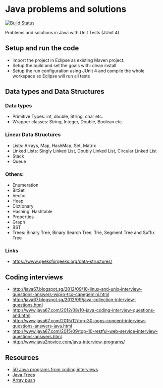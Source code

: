 # Java problems and solutions

[![Build Status](https://travis-ci.org/andreafiori/java-common-problems.svg?branch=master)](https://travis-ci.org/andreafiori/java-common-problems)

Problems and solutions in Java with Unit Tests (JUnit 4)

## Setup and run the code

- Import the project in Eclipse as existing Maven project.
- Setup the build and set the goals with: clean install
- Setup the run configuration using JUnit 4 and compile the whole workspace so Eclipse will run all tests

## Data types and Data Structures

### Data types

- Primitive Types: int, double, String, char etc.
- Wrapper classes: String, Integer, Double, Boolean etc.

### Linear Data Structures

- Lists: Arrays, Map, HashMap, Set, Matrix
- Linked Lists:  Singly Linked List, Doubly Linked List, Circular Linked List
- Stack
- Queue

### Others:

- Enumeration
- BitSet
- Vector
- Heap
- Dictionary
- Hashing: Hashtable
- Properties
- Graph
- BST
- Trees: Binary Tree, Binary Search Tree, Trie, Segment Tree and Suffix Tree

### Links

- https://www.geeksforgeeks.org/data-structures/

## Coding interviews

- http://java67.blogspot.sg/2012/09/10-linux-and-unix-interview-questions-answers-wipro-tcs-capegemini.html
- http://java67.blogspot.sg/2012/09/java-collection-interview-questions.html
- http://www.java67.com/2012/08/10-java-coding-interview-questions-and.html
- http://www.java67.com/2015/12/top-30-oops-concept-interview-questions-answers-java.html
- http://www.java67.com/2015/09/top-10-restful-web-service-interview-questions-answers.html
- http://www.java2novice.com/java-interview-programs/

## Resources

- [50 Java programs from coding interviews](https://javarevisited.blogspot.com/2017/07/top-50-java-programs-from-coding-Interviews.html)
- [Java Trees](https://stackoverflow.com/questions/3522454/java-tree-data-structure)
- [Array push](https://stackoverflow.com/questions/4537980/equivalent-to-push-or-pop-for-arrays)
